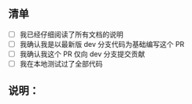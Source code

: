 <!--
如果你的github账户包括个人信息，请重新申请一个github账号专门提交这个项目有关的代码，绑定境外邮箱，不要用国区苹果账号的邮箱。
你如果成为了开发团队成员，请到讨论区 https://github.com/orgs/TechXueXi/teams/1/discussions/15 查看更多说明，不是开发团队成员的话只会提示 404。

感谢你的支持，接下来请填写下方内容，以确保贡献尽快被通过：
-->
## 清单
<!--
在适用的框中以 x 替换空格来勾选。您也可以在创建PR后填写这些内容。如果您不确定其中的任何一个，请随时询问。我们在这里为您提供帮助！
-->

- [ ] 我已经仔细阅读了所有文档的说明
- [ ] 我确认我是以最新版 dev 分支代码为基础编写这个 PR
- [ ] 我确认我这个 PR 仅向 dev 分支提交贡献
- [ ] 我在本地测试过了全部代码

## 说明：

